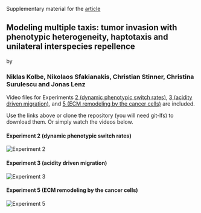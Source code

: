Supplementary material for the [article](https://arxiv.org/abs/2005.01444)
## Modeling multiple taxis: tumor invasion with phenotypic heterogeneity, haptotaxis and unilateral interspecies repellence

by

### Niklas Kolbe, Nikolaos Sfakianakis, Christian Stinner, Christina Surulescu and Jonas Lenz

Video files for Experiments [2 (dynamic phenotypic switch rates)](Experiment-2---Dynamic-phenotypic-switch-rates.mp4?raw=true), [3 (acidity driven migration)](Experiment-3---Acidity-driven-migration.mp4?raw=true), and [5 (ECM remodeling by the cancer cells)](Experiment-5---ECM-remodeling-by-the-cancer-cells.mp4?raw=true) are included. 

Use the links above or clone the repository (you will need git-lfs) to download them. Or simply watch the videos below.

#### Experiment 2 (dynamic phenotypic switch rates)

![Experiment 2](gif/E2.gif)

#### Experiment 3 (acidity driven migration)

![Experiment 3](gif/E3.gif)

#### Experiment 5 (ECM remodeling by the cancer cells)

![Experiment 5](gif/E5.gif)
